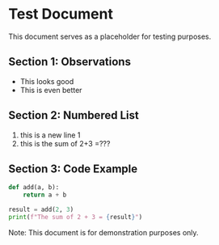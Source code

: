 # Test Document

This document serves as a placeholder for testing purposes.

## Section 1: Observations

- This looks good
- This is even better

## Section 2: Numbered List
1. this is a new line 1
2. this is the sum of 2+3 =???

## Section 3: Code Example

```python
def add(a, b):
    return a + b

result = add(2, 3)
print(f"The sum of 2 + 3 = {result}")
```

Note: This document is for demonstration purposes only.
